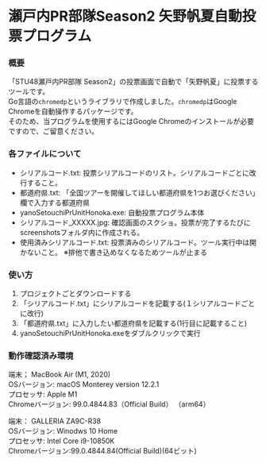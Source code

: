 # 瀬戸内PR部隊Season2 矢野帆夏自動投票プログラム

### 概要
「STU48瀬戸内PR部隊 Season2」の投票画面で自動で「矢野帆夏」に投票するツールです。  
Go言語の`chromedp`というライブラリで作成しました。`chromedp`はGoogle Chromeを自動操作するパッケージです。  
そのため、当プログラムを使用するにはGoogle Chromeのインストールが必要ですので、ご留意ください。
 
### 各ファイルについて 
- シリアルコード.txt: 投票シリアルコードのリスト。シリアルコードごとに改行すること。  
- 都道府県.txt: 「全国ツアーを開催してほしい都道府県を1つお選びください」欄で入力する都道府県  
- yanoSetouchiPrUnitHonoka.exe: 自動投票プログラム本体  
- シリアルコード_XXXXX.jpg: 確認画面のスクショ。投票が完了するたびにscreenshotsフォルダ内に作成される。
- 使用済みシリアルコード.txt: 投票済みのシリアルコード。ツール実行中は開かないこと。 ※排他で書き込めなくなるためツールが止まる


### 使い方
1. プロジェクトごとダウンロードする
2. 「シリアルコード.txt」にシリアルコードを記載する(１シリアルコードごとに改行)
3. 「都道府県.txt」に入力したい都道府県を記載する(1行目に記載すること)
4. yanoSetouchiPrUnitHonoka.exeをダブルクリックで実行

### 動作確認済み環境
端末； MacBook Air (M1, 2020)  
OSバージョン: macOS Monterey version 12.2.1  
プロセッサ: Apple M1  
Chromeバージョン: 99.0.4844.83（Official Build） （arm64）
  
端末： GALLERIA ZA9C-R38  
OSバージョン: Winodws 10 Home  
プロセッサ: Intel Core i9-10850K  
Chromeバージョン:99.0.4844.84(Official Build)(64ビット)  
